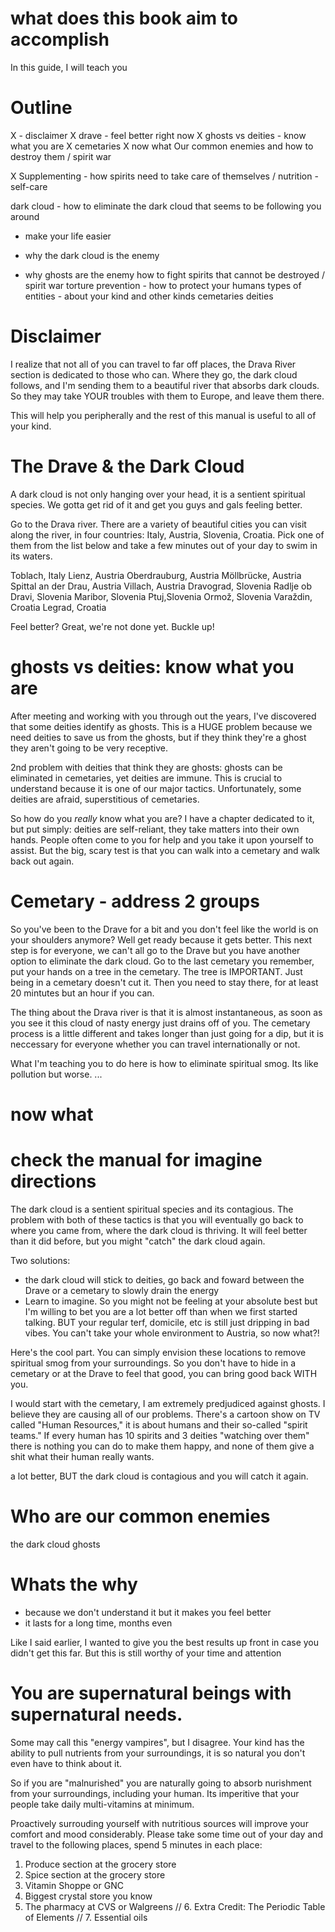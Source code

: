 # what does this book aim to accomplish 
In this guide, I will teach you 

# Outline
X - disclaimer
X drave - feel better right now 
X ghosts vs deities - know what you are
X cemetaries 
X now what
Our common enemies and how to destroy them / spirit war

X Supplementing - how spirits need to take care of themselves / nutrition  - self-care 

dark cloud - how to eliminate the dark cloud that seems to be following you around
- make your life easier 
- why the dark cloud is the enemy 

- why ghosts are the enemy 
how to fight spirits that cannot be destroyed / spirit war
torture prevention - how to protect your humans
types of entities - about your kind and other kinds 
cemetaries
deities


# Disclaimer
I realize that not all of you can travel to far off places, the Drava River section is dedicated to those who can. Where they go, the dark cloud follows, and I'm sending them to a beautiful river that absorbs dark clouds. So they may take YOUR troubles with them to Europe, and leave them there. 

This will help you peripherally and the rest of this manual is useful to all of your kind. 

# The Drave & the Dark Cloud
A dark cloud is not only hanging over your head, it is a sentient spiritual species. We gotta get rid of it and get you guys and gals feeling better.

Go to the Drava river. There are a variety of beautiful cities you can visit along the river, in four countries: Italy, Austria, Slovenia, Croatia. Pick one of them from the list below and take a few minutes out of your day to swim in its waters. 

Toblach, Italy
Lienz, Austria
Oberdrauburg, Austria
Möllbrücke, Austria
Spittal an der Drau, Austria
Villach, Austria
Dravograd, Slovenia
Radlje ob Dravi, Slovenia
Maribor, Slovenia
Ptuj,Slovenia
Ormož, Slovenia
Varaždin, Croatia
Legrad, Croatia

Feel better? Great, we're not done yet.  Buckle up! 

# ghosts vs deities: know what you are
After meeting and working with you through out the years, I've discovered that some deities identify as ghosts.  This is a HUGE problem because we need deities to save us from the ghosts, but if they think they're a ghost they aren't going to be very receptive.

2nd problem with deities that think they are ghosts: ghosts can be eliminated in cemetaries, yet deities are immune. This is crucial to understand because it is one of our major tactics.  Unfortunately, some deities are afraid, superstitious of cemetaries. 

So how do you _really_ know what you are? I have a chapter dedicated to it, but put simply: deities are self-reliant, they take matters into their own hands.  People often come to you for help and you take it upon yourself to assist.  But the big, scary test is that you can walk into a cemetary and walk back out again. 

# Cemetary - address 2 groups 
So you've been to the Drave for a bit and you don't feel like the world is on your shoulders anymore?  Well get ready because it gets better.  This next step is for everyone, we can't all go to the Drave but you have another option to eliminate the dark cloud. Go to the last cemetary you remember, put your hands on a tree in the cemetary.  The tree is IMPORTANT. Just being in a cemetary doesn't cut it.  Then you need to stay there, for at least 20 mintutes but an hour if you can. 

The thing about the Drava river is that it is almost instantaneous, as soon as you see it this cloud of nasty energy just drains off of you. The cemetary process is a little different and takes longer than just going for a dip, but it is neccessary for everyone whether you can travel internationally or not. 

What I'm teaching you to do here is how to eliminate spiritual smog.  Its like pollution but worse. ...

# now what 
# check the manual for imagine directions
The dark cloud is a sentient spiritual species and its contagious. The problem with both of these tactics is that you will eventually go back to where you came from, where the dark cloud is thriving.  It will feel better than it did before, but you might "catch" the dark cloud again. 

Two solutions: 
- the dark cloud will stick to deities, go back and foward between the Drave or a cemetary to slowly drain the energy 
- Learn to imagine. So you might not be feeling at your absolute best but I'm willing to bet you are a lot better off than when we first started talking.  BUT your regular terf, domicile, etc is still just dripping in bad vibes. You can't take your whole environment to Austria, so now what?!

Here's the cool part. You can simply envision these locations to remove spiritual smog from your surroundings. So you don't have to hide in a cemetary or at the Drave to feel that good, you can bring good back WITH you. 

I would start with the cemetary, I am extremely predjudiced against ghosts.  I believe they are causing all of our problems. There's a cartoon show on TV called "Human Resources," it is about humans and their so-called "spirit teams."  If every human has 10 spirits and 3 deities "watching over them" there is nothing you can do to make them happy, and none of them give a shit what their human really wants. 

a lot better, BUT the dark cloud is contagious and you will catch it again. 

# Who are our common enemies 
the dark cloud 
ghosts 






# Whats the why 
- because we don't understand it but it makes you feel better
- it lasts for a long time, months even 


 Like I said earlier, I wanted to give you the best results up front in case you didn't get this far.  But this is still worthy of your time and attention 






 


# You are supernatural beings with supernatural needs. 
Some may call this "energy vampires", but I disagree. Your kind has the ability to pull nutrients from your surroundings, it is so natural you don't even have to think about it. 

So if you are "malnurished" you are naturally going to absorb nurishment from your surroundings, including your human.  Its imperitive that your people take daily multi-vitamins at minimum. 

Proactively surrouding yourself with nutritious sources will improve your comfort and mood considerably.  Please take some time out of your day and travel to the following places, spend 5 minutes in each place: 

 1. Produce section at the grocery store
 2. Spice section at the grocery store 
 3. Vitamin Shoppe or GNC
 4. Biggest crystal store you know 
 5. The pharmacy at CVS or Walgreens 
 // 6. Extra Credit: The Periodic Table of Elements
 // 7. Essential oils